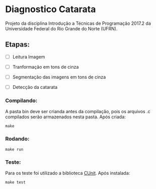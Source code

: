 Diagnostico Catarata
====================
Projeto da disciplina Introdução a Técnicas de Programação 2017.2 da Universidade Federal do Rio Grande do
Norte (UFRN). 

Etapas:
-------

- [ ] Leitura Imagem
- [ ] Tranformação em tons de cinza
- [ ] Segmentação das imagens em tons de cinza
- [ ] Detecção da catarata



### Compilando:
A pasta bin deve ser crianda antes da compilação, pois os arquivos .c compilados serão armazenados nesta
pasta. Após criada:
```
make
```
### Rodando:
```
make run
```
### Teste:
Para os teste foi utilizado a biblioteca [CUnit](http://cunit.sourceforge.net/). Após instalada:
```
make test
```
